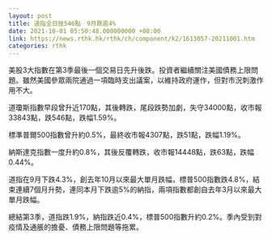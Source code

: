 ```yaml
---
layout: post
title: 道指全日挫546點　9月跌逾4%
date: 2021-10-01 05:50:48.000000000 +08:00
link: https://news.rthk.hk/rthk/ch/component/k2/1613057-20211001.htm
categories: rthk
---
```


美股3大指數在第3季最後一個交易日先升後跌。投資者繼續關注美國債務上限問題。雖然美國參眾兩院通過一項臨時支出議案，以維持政府運作，但對市況刺激作用不大。

道瓊斯指數早段曾升近170點，其後轉跌，尾段跌勢加劇，失守34000點，收市報33843點，跌546點，跌幅1.59%。

標準普爾500指數曾升約0.5%，最終收市報4307點，跌51點，跌幅1.19%。

納斯達克指數一度升約0.8%，其後反覆轉跌，收市報14448點，跌63點，跌幅0.44%。

道指在9月下跌4.3%，創去年10月以來最大單月跌幅，標普500指數跌4.8%，結束連續7個月升勢，連同本月下跌逾5%的納指，兩項指數都創自去年3月以來最大單月跌幅。

總結第3季，道指跌1.9%，納指跌近0.4%，標普500指數升約0.2%。季內受到對疫情及通脹的擔憂、債務上限問題等拖累。
